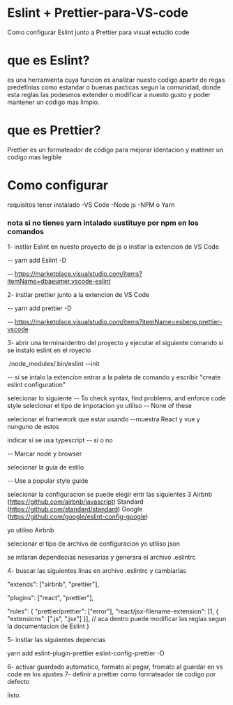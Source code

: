 # Eslint + Prettier-para-VS-code
Como configurar Eslint junto a Prettier para visual estudio code 

<h1>que es Eslint?</h1>
es una herramienta cuya funcion es analizar nuesto codigo apartir de regas predefinias como estandar o buenas pacticas segun 
la comunidad, donde esta reglas las podesmos extender o modificar a nuesto gusto y poder mantener un codigo mas limpio. 

<h1>que es Prettier?</h1>
Prettier es un formateador de código para mejorar identacion y matener un codigo mas legible 

<h1>Como configurar </h1>

requisitos tener instalado 
-VS Code 
-Node js
-NPM o Yarn  

<h3>nota si no tienes yarn intalado sustituye por npm en los comandos</h3>

1- instlar Eslint en nuesto proyecto de js o instlar la extencion de VS Code

-- yarn add Eslint -D

-- https://marketplace.visualstudio.com/items?itemName=dbaeumer.vscode-eslint

2- instlar prettier junto a la extencion de VS Code 

-- yarn add prettier -D

-- https://marketplace.visualstudio.com/items?itemName=esbenp.prettier-vscode

3- abrir una terminardentro del proyecto y ejecutar el siguiente comando si se instalo eslint en el royecto 
  
  ./node_modules/.bin/eslint --init

-- si se intalo la extencion entrar a la paleta de comando y escribir "create eslint configuration"

selecionar lo siguiente 
-- To check syntax, find problems, and enforce code style 
selecionar el tipo de impotacion yo utiliso 
  -- None of these
  
selecionar el framework que estar usando 
--muestra React y vue y nunguno de estos 

indicar si se usa typescript 
-- si o no

-- Marcar node y browser

selecionar la guia de estilo

-- Use a popular style guide

selecionar la configuracion se puede elegir entr las siguientes 3
Airbnb (https://github.com/airbnb/javascript) 
Standard (https://github.com/standard/standard) 
Google (https://github.com/google/eslint-config-google) 

yo utiliso Airbnb

selecionar el tipo de archivo de configuracion yo utiliso json

se intlaran dependecias nesesarias y generara el archivo .eslintrc

4- buscar las siguientes linas en archivo .eslintrc y cambiarlas 

 "extends": ["airbnb", "prettier"],
 
  "plugins": ["react", "prettier"],
  
  "rules": {
    "prettier/prettier": ["error"],
        "react/jsx-filename-extension": [1, { "extensions": [".js", ".jsx"] }],
        // aca dentro puede modificar las reglas segun la documentacion de Eslint
    }

5- instlar las siguientes depencias 

yarn add eslint-plugin-prettier eslint-config-prettier -D

6- activar guardado automatico, formato al pegar, fromato al guardar en vs code en los ajustes 
7- definir a prettier como formateador de codigo por defecto

listo. 



